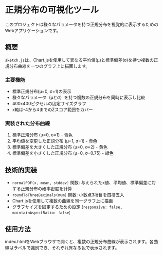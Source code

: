 # 正規分布の可視化ツール

このプロジェクトは様々なパラメータを持つ正規分布を視覚的に表示するためのWebアプリケーションです。

## 概要

`sketch.js`は、Chart.jsを使用して異なる平均値(μ)と標準偏差(σ)を持つ複数の正規分布曲線を一つのグラフ上に描画します。

### 主要機能

- 標準正規分布(μ=0, σ=1)の表示
- 様々なパラメータ（μとσ）を持つ複数の正規分布を同時に表示し比較
- 400x400ピクセルの固定サイズグラフ
- x軸は-4から4までのZスコア範囲をカバー

### 実装された分布曲線

1. 標準正規分布 (μ=0, σ=1) - 青色
2. 平均値を変更した正規分布 (μ=1, σ=1) - 赤色
3. 標準偏差を大きくした正規分布 (μ=0, σ=2) - 黄色
4. 標準偏差を小さくした正規分布 (μ=0, σ=0.75) - 緑色

## 技術的実装

- `normalPDF(x, mean, stddev)` 関数: 与えられたx値、平均値、標準偏差に対する正規分布の確率密度を計算
- `roundToThreeDecimals(num)` 関数: 小数点3桁目を四捨五入
- Chart.jsを使用して複数の曲線を同一グラフ上に描画
- グラフサイズを固定するための設定 (`responsive: false, maintainAspectRatio: false`)

## 使用方法

index.htmlをWebブラウザで開くと、複数の正規分布曲線が表示されます。各曲線はラベルで識別でき、それぞれ異なる色で表示されます。
